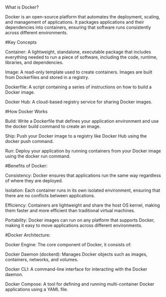 What is Docker?

Docker is an open-source platform that automates the deployment, scaling, and management of applications. It packages applications and their dependencies into containers, ensuring that software runs consistently across different environments.

#Key Concepts

Container: A lightweight, standalone, executable package that includes everything needed to run a piece of software, including the code, runtime, libraries, and dependencies.

Image: A read-only template used to create containers. Images are built from Dockerfiles and stored in a registry.

Dockerfile: A script containing a series of instructions on how to build a Docker image.

Docker Hub: A cloud-based registry service for sharing Docker images.

#How Docker Works

Build: Write a Dockerfile that defines your application environment and use the docker build command to create an image.

Ship: Push your Docker image to a registry like Docker Hub using the docker push command.

Run: Deploy your application by running containers from your Docker image using the docker run command.

#Benefits of Docker:

Consistency: Docker ensures that applications run the same way regardless of where they are deployed.

Isolation: Each container runs in its own isolated environment, ensuring that there are no conflicts between applications.

Efficiency: Containers are lightweight and share the host OS kernel, making them faster and more efficient than traditional virtual machines.

Portability: Docker images can run on any platform that supports Docker, making it easy to move applications across different environments.

#Docker Architecture:

Docker Engine: The core component of Docker, it consists of:

Docker Daemon (dockerd): Manages Docker objects such as images, containers, networks, and volumes.

Docker CLI: A command-line interface for interacting with the Docker daemon.

Docker Compose: A tool for defining and running multi-container Docker applications using a YAML file.
